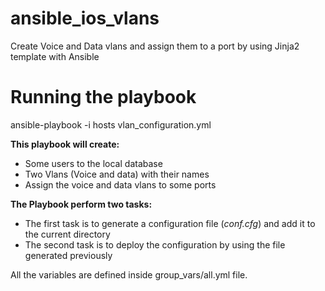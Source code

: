 # ansible_ios_vlans
Create Voice and Data vlans and assign them to a port by using Jinja2 template with Ansible

# Running the playbook
ansible-playbook -i hosts vlan_configuration.yml 

**This playbook will create:**
- Some users to the local database
- Two Vlans (Voice and data) with their names
- Assign the voice and data vlans to some ports

**The Playbook perform two tasks:**
  - The first task is to generate a configuration file (*conf.cfg*) and add it to the current directory
  - The second task is to deploy the configuration by using the file generated previously

All the variables are defined inside group_vars/all.yml file.
